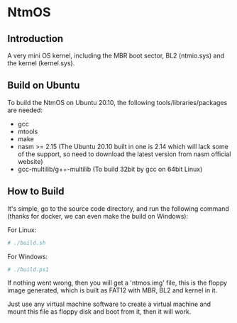 # NtmOS

## Introduction

A very mini OS kernel, including the MBR boot sector, BL2 (ntmio.sys) and the kernel (kernel.sys).

## Build on Ubuntu

To build the NtmOS on Ubuntu 20.10, the following tools/libraries/packages are needed:

- gcc
- mtools
- make
- nasm >= 2.15 (The Ubuntu 20.10 built in one is 2.14 which will lack some of the support, so need to download the latest version from nasm official website)
- gcc-multilib/g++-multilib (To build 32bit by gcc on 64bit Linux)

## How to Build

It's simple, go to the source code directory, and run the following command (thanks for docker, we can even make the build on Windows):

For Linux:

````bash
# ./build.sh
````

For Windows:

````bash
# ./build.ps1
````

If nothing went wrong, then you will get a 'ntmos.img' file, this is the floppy image generated, which is built as FAT12 with MBR, BL2 and kernel in it.

Just use any virtual machine software to create a virtual machine and mount this file as floppy disk and boot from it, then it will work.

